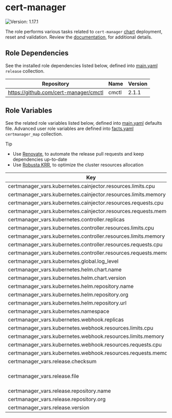 # cert-manager

![Version: 1.17.1](https://img.shields.io/badge/Version-1.17.1-informational?style=flat-square)

The role performs various tasks related to `cert-manager` [chart](https://github.com/cert-manager/cert-manager/tree/v1.17.1/deploy/charts/cert-manager) deployment, reset and validation. Review the [documentation](https://axivo.com/k3s-cluster/wiki/guide/configuration/roles/certmanager), for additional details.

## Role Dependencies

See the installed role dependencies listed below, defined into [main.yaml](./defaults/main.yaml) `release` collection.

| Repository                            | Name  | Version |
| ------------------------------------- | ----- | ------- |
| https://github.com/cert-manager/cmctl | cmctl | 2.1.1   |

## Role Variables

See the related role variables listed below, defined into [main.yaml](./defaults/main.yaml) defaults file. Advanced user role variables are defined into [facts.yaml](./tasks/facts.yaml) `certmanager_map` collection.

> [!TIP]
>
> - Use [Renovate](https://axivo.com/k3s-cluster/tutorials/handbook/tools/#renovate), to automate the release pull requests and keep dependencies up-to-date
> - Use [Robusta KRR](https://axivo.com/k3s-cluster/tutorials/handbook/tools/#robusta-krr), to optimize the cluster resources allocation

| Key                                                              | Type   | Default                        | Description                                                                                         |
| ---------------------------------------------------------------- | ------ | ------------------------------ | --------------------------------------------------------------------------------------------------- |
| certmanager_vars.kubernetes.cainjector.resources.limits.cpu      | string | `nil`                          |                                                                                                     |
| certmanager_vars.kubernetes.cainjector.resources.limits.memory   | string | `"128Mi"`                      |                                                                                                     |
| certmanager_vars.kubernetes.cainjector.resources.requests.cpu    | string | `"10m"`                        |                                                                                                     |
| certmanager_vars.kubernetes.cainjector.resources.requests.memory | string | `"128Mi"`                      |                                                                                                     |
| certmanager_vars.kubernetes.controller.replicas                  | int    | `2`                            |                                                                                                     |
| certmanager_vars.kubernetes.controller.resources.limits.cpu      | string | `nil`                          |                                                                                                     |
| certmanager_vars.kubernetes.controller.resources.limits.memory   | string | `"128Mi"`                      |                                                                                                     |
| certmanager_vars.kubernetes.controller.resources.requests.cpu    | string | `"10m"`                        |                                                                                                     |
| certmanager_vars.kubernetes.controller.resources.requests.memory | string | `"128Mi"`                      |                                                                                                     |
| certmanager_vars.kubernetes.global.log_level                     | int    | `2`                            |                                                                                                     |
| certmanager_vars.kubernetes.helm.chart.name                      | string | `"cert-manager"`               |                                                                                                     |
| certmanager_vars.kubernetes.helm.chart.version                   | string | `"v1.17.1"`                    |                                                                                                     |
| certmanager_vars.kubernetes.helm.repository.name                 | string | `"cert-manager"`               |                                                                                                     |
| certmanager_vars.kubernetes.helm.repository.org                  | string | `"jetstack"`                   |                                                                                                     |
| certmanager_vars.kubernetes.helm.repository.url                  | string | `"https://charts.jetstack.io"` |                                                                                                     |
| certmanager_vars.kubernetes.namespace                            | string | `"kube-system"`                |                                                                                                     |
| certmanager_vars.kubernetes.webhook.replicas                     | int    | `1`                            |                                                                                                     |
| certmanager_vars.kubernetes.webhook.resources.limits.cpu         | string | `nil`                          |                                                                                                     |
| certmanager_vars.kubernetes.webhook.resources.limits.memory      | string | `"128Mi"`                      |                                                                                                     |
| certmanager_vars.kubernetes.webhook.resources.requests.cpu       | string | `"10m"`                        |                                                                                                     |
| certmanager_vars.kubernetes.webhook.resources.requests.memory    | string | `"128Mi"`                      |                                                                                                     |
| certmanager_vars.release.checksum                                | string | `"checksums.txt"`              |                                                                                                     |
| certmanager_vars.release.file                                    | string | `"cmctl_linux_arm64"`          | See [documentation](https://axivo.com/k3s-cluster/tutorials/handbook/server/#hardware), for details |
| certmanager_vars.release.repository.name                         | string | `"cmctl"`                      |                                                                                                     |
| certmanager_vars.release.repository.org                          | string | `"cert-manager"`               |                                                                                                     |
| certmanager_vars.release.version                                 | string | `"v2.1.1"`                     |                                                                                                     |
